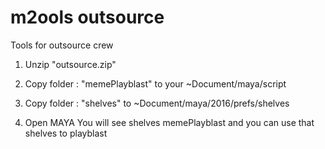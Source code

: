 # m2ools outsource
Tools for outsource crew

1. Unzip "outsource.zip"

2. Copy folder : "memePlayblast" to your ~Document/maya/script

3. Copy folder : "shelves" to ~Document/maya/2016/prefs/shelves

4. Open MAYA You will see shelves memePlayblast and you can use that shelves to playblast